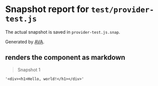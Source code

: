 # Snapshot report for `test/provider-test.js`

The actual snapshot is saved in `provider-test.js.snap`.

Generated by [AVA](https://ava.li).

## renders the component as markdown

> Snapshot 1

    '<div><h1>Hello, world!</h1></div>'
